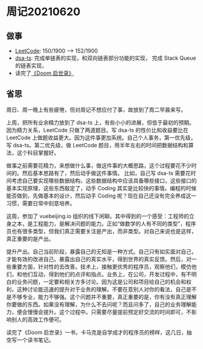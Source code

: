 # 周记20210620

## 做事

- [LeetCode](https://leetcode.com/JiweiYuan/): 150/1900 --> 152/1900
- [dsa-ts](https://github.com/jiweiyuan/dsa-ts): 完成单链表的实现，和双向链表部分功能的实现， 完成 Stack Queue 的链表实现，
- 读完了[《Doom 启世录》](https://book.douban.com/subject/1152971/)

## 省思

周日、周一晚上有些疲倦，但对周记不想应付了事，故放到了周二早晨来写。

上周，把所有业余精力放到了 dsa-ts 上，有些小小的进展，但低于最初的预期。 因为精力关系，LeetCode 只做了两道题目。写 dsa-ts 的性价比和收益要比在 LeetCode 上做题收益更大。因为这件事更加系统。自己个人事务，第一优先级，写 dsa-ts。第二优先级，做 LeetCode 题目，用半年左右的时间把数据结构和算法，这个科目掌握好。

做事之前需要花精力，来想做什么事，做这件事的大概思路，这个过程要花不少时间的。然后基本思路有了，然后动手做这件事情。 比如，自己写 dsa-ts 需要花时间考虑自己要实现哪些数据结构，这些数据结构中应该具备哪些接口，这些接口的基本实现原理，这些东西敲定了，动手 Coding 其实是比较快的事情。编程的时候能否做到，先做基本的设计，然后动手 Coding 呢？现在自己还没有完全养成这一习惯，需要日常中刻意培养。

这周，参加了 vuebeijing.io 组织的线下闲聊。其中得到的一个感受：工程师的立身之本，是工程能力，是解决问题的能力。正如“做数学的人有不同的类型”，程序员也有很多类型，但我们真正需要关注是产出，而非类型。对自己来说也是这样，真正重要的是产出。

提升产出。自己当前阶段，暴露自己的无知是一种方式。自己只有如实面对自己，才能有效的改进自己。暴露出自己的真实水平，得到世界的真实反馈。然后，对一些重要方面，针对性的去改善。技术上，接触更优秀的程序员，观察他们，模仿他们，和他们互动，得到他们的点评和指点。业务上，在公司，开发过程中，有不明白的业务问题，一定要和相关方多讨论。因为这是公司和项目给自己的机会和权利，这种讨论能迅速的提升对于业务的理解。不要在意别人对你的看法，自己是不是不够专业，能力不够强。这个问题并不重要，真正重要的是，你有没有真正理解你要做的东西。如果没有理解，为什么不去问呢？而且问多了，自己的业务理解能力，便会慢慢会提升。这个过程中。只需要尽量提前预定好交流的时间即可，不影响别人的高效工作便可。

读完了《Doom 启世录》一书，卡马克是自学成才的程序员的榜样，这几日，抽空写一个读书笔记。
